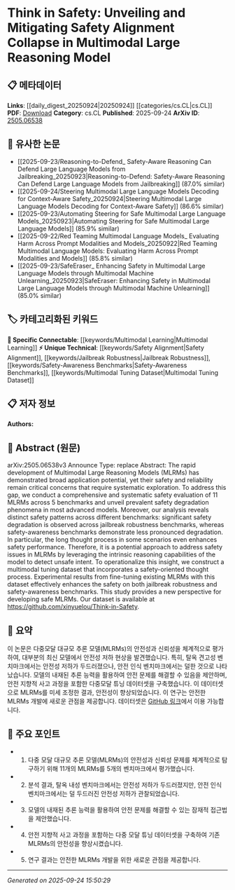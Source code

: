 <!-- KEYWORD_LINKING_METADATA:
{
  "processed_timestamp": "2025-09-24T15:50:29.191512",
  "vocabulary_version": "1.0",
  "selected_keywords": [
    "Multimodal Learning",
    "Safety Alignment",
    "Jailbreak Robustness",
    "Safety-Awareness Benchmarks",
    "Multimodal Tuning Dataset"
  ],
  "rejected_keywords": [],
  "similarity_scores": {
    "Multimodal Learning": 0.85,
    "Safety Alignment": 0.82,
    "Jailbreak Robustness": 0.8,
    "Safety-Awareness Benchmarks": 0.78,
    "Multimodal Tuning Dataset": 0.77
  },
  "extraction_method": "AI_prompt_based",
  "budget_applied": true,
  "candidates_json": {
    "candidates": [
      {
        "surface": "Multimodal Large Reasoning Models",
        "canonical": "Multimodal Learning",
        "aliases": [
          "MLRMs"
        ],
        "category": "specific_connectable",
        "rationale": "Connects to current trends in integrating multiple data types for reasoning tasks.",
        "novelty_score": 0.55,
        "connectivity_score": 0.88,
        "specificity_score": 0.8,
        "link_intent_score": 0.85
      },
      {
        "surface": "safety alignment",
        "canonical": "Safety Alignment",
        "aliases": [
          "safety compliance",
          "safety assurance"
        ],
        "category": "unique_technical",
        "rationale": "Addresses a critical aspect of AI model deployment, linking to safety-focused research.",
        "novelty_score": 0.7,
        "connectivity_score": 0.65,
        "specificity_score": 0.78,
        "link_intent_score": 0.82
      },
      {
        "surface": "jailbreak robustness",
        "canonical": "Jailbreak Robustness",
        "aliases": [
          "anti-jailbreak",
          "robustness against jailbreak"
        ],
        "category": "unique_technical",
        "rationale": "Highlights a specific challenge in AI safety, relevant for security-focused discussions.",
        "novelty_score": 0.68,
        "connectivity_score": 0.6,
        "specificity_score": 0.85,
        "link_intent_score": 0.8
      },
      {
        "surface": "safety-awareness benchmarks",
        "canonical": "Safety-Awareness Benchmarks",
        "aliases": [
          "safety benchmarks",
          "awareness benchmarks"
        ],
        "category": "unique_technical",
        "rationale": "Provides a framework for evaluating safety, crucial for model assessment and improvement.",
        "novelty_score": 0.65,
        "connectivity_score": 0.7,
        "specificity_score": 0.82,
        "link_intent_score": 0.78
      },
      {
        "surface": "multimodal tuning dataset",
        "canonical": "Multimodal Tuning Dataset",
        "aliases": [
          "multimodal dataset",
          "tuning dataset"
        ],
        "category": "unique_technical",
        "rationale": "Supports the development of safer models by providing structured data for tuning.",
        "novelty_score": 0.72,
        "connectivity_score": 0.75,
        "specificity_score": 0.79,
        "link_intent_score": 0.77
      }
    ],
    "ban_list_suggestions": [
      "systematic exploration",
      "comprehensive evaluation"
    ]
  },
  "decisions": [
    {
      "candidate_surface": "Multimodal Large Reasoning Models",
      "resolved_canonical": "Multimodal Learning",
      "decision": "linked",
      "scores": {
        "novelty": 0.55,
        "connectivity": 0.88,
        "specificity": 0.8,
        "link_intent": 0.85
      }
    },
    {
      "candidate_surface": "safety alignment",
      "resolved_canonical": "Safety Alignment",
      "decision": "linked",
      "scores": {
        "novelty": 0.7,
        "connectivity": 0.65,
        "specificity": 0.78,
        "link_intent": 0.82
      }
    },
    {
      "candidate_surface": "jailbreak robustness",
      "resolved_canonical": "Jailbreak Robustness",
      "decision": "linked",
      "scores": {
        "novelty": 0.68,
        "connectivity": 0.6,
        "specificity": 0.85,
        "link_intent": 0.8
      }
    },
    {
      "candidate_surface": "safety-awareness benchmarks",
      "resolved_canonical": "Safety-Awareness Benchmarks",
      "decision": "linked",
      "scores": {
        "novelty": 0.65,
        "connectivity": 0.7,
        "specificity": 0.82,
        "link_intent": 0.78
      }
    },
    {
      "candidate_surface": "multimodal tuning dataset",
      "resolved_canonical": "Multimodal Tuning Dataset",
      "decision": "linked",
      "scores": {
        "novelty": 0.72,
        "connectivity": 0.75,
        "specificity": 0.79,
        "link_intent": 0.77
      }
    }
  ]
}
-->

# Think in Safety: Unveiling and Mitigating Safety Alignment Collapse in Multimodal Large Reasoning Model

## 📋 메타데이터

**Links**: [[daily_digest_20250924|20250924]] [[categories/cs.CL|cs.CL]]
**PDF**: [Download](https://arxiv.org/pdf/2505.06538.pdf)
**Category**: cs.CL
**Published**: 2025-09-24
**ArXiv ID**: [2505.06538](https://arxiv.org/abs/2505.06538)

## 🔗 유사한 논문
- [[2025-09-23/Reasoning-to-Defend_ Safety-Aware Reasoning Can Defend Large Language Models from Jailbreaking_20250923|Reasoning-to-Defend: Safety-Aware Reasoning Can Defend Large Language Models from Jailbreaking]] (87.0% similar)
- [[2025-09-24/Steering Multimodal Large Language Models Decoding for Context-Aware Safety_20250924|Steering Multimodal Large Language Models Decoding for Context-Aware Safety]] (86.6% similar)
- [[2025-09-23/Automating Steering for Safe Multimodal Large Language Models_20250923|Automating Steering for Safe Multimodal Large Language Models]] (85.9% similar)
- [[2025-09-22/Red Teaming Multimodal Language Models_ Evaluating Harm Across Prompt Modalities and Models_20250922|Red Teaming Multimodal Language Models: Evaluating Harm Across Prompt Modalities and Models]] (85.8% similar)
- [[2025-09-23/SafeEraser_ Enhancing Safety in Multimodal Large Language Models through Multimodal Machine Unlearning_20250923|SafeEraser: Enhancing Safety in Multimodal Large Language Models through Multimodal Machine Unlearning]] (85.0% similar)

## 🏷️ 카테고리화된 키워드
**🔗 Specific Connectable**: [[keywords/Multimodal Learning|Multimodal Learning]]
**⚡ Unique Technical**: [[keywords/Safety Alignment|Safety Alignment]], [[keywords/Jailbreak Robustness|Jailbreak Robustness]], [[keywords/Safety-Awareness Benchmarks|Safety-Awareness Benchmarks]], [[keywords/Multimodal Tuning Dataset|Multimodal Tuning Dataset]]

## 📋 저자 정보

**Authors:** 

## 📄 Abstract (원문)

arXiv:2505.06538v3 Announce Type: replace 
Abstract: The rapid development of Multimodal Large Reasoning Models (MLRMs) has demonstrated broad application potential, yet their safety and reliability remain critical concerns that require systematic exploration. To address this gap, we conduct a comprehensive and systematic safety evaluation of 11 MLRMs across 5 benchmarks and unveil prevalent safety degradation phenomena in most advanced models. Moreover, our analysis reveals distinct safety patterns across different benchmarks: significant safety degradation is observed across jailbreak robustness benchmarks, whereas safety-awareness benchmarks demonstrate less pronounced degradation. In particular, the long thought process in some scenarios even enhances safety performance. Therefore, it is a potential approach to address safety issues in MLRMs by leveraging the intrinsic reasoning capabilities of the model to detect unsafe intent. To operationalize this insight, we construct a multimodal tuning dataset that incorporates a safety-oriented thought process. Experimental results from fine-tuning existing MLRMs with this dataset effectively enhances the safety on both jailbreak robustness and safety-awareness benchmarks. This study provides a new perspective for developing safe MLRMs. Our dataset is available at https://github.com/xinyuelou/Think-in-Safety.

## 📝 요약

이 논문은 다중모달 대규모 추론 모델(MLRMs)의 안전성과 신뢰성을 체계적으로 평가하여, 대부분의 최신 모델에서 안전성 저하 현상을 발견했습니다. 특히, 탈옥 견고성 벤치마크에서는 안전성 저하가 두드러졌으나, 안전 인식 벤치마크에서는 덜한 것으로 나타났습니다. 모델의 내재된 추론 능력을 활용하여 안전 문제를 해결할 수 있음을 제안하며, 안전 지향적 사고 과정을 포함한 다중모달 튜닝 데이터셋을 구축했습니다. 이 데이터셋으로 MLRMs를 미세 조정한 결과, 안전성이 향상되었습니다. 이 연구는 안전한 MLRMs 개발에 새로운 관점을 제공합니다. 데이터셋은 [GitHub 링크](https://github.com/xinyuelou/Think-in-Safety)에서 이용 가능합니다.

## 🎯 주요 포인트

- 1. 다중 모달 대규모 추론 모델(MLRMs)의 안전성과 신뢰성 문제를 체계적으로 탐구하기 위해 11개의 MLRMs를 5개의 벤치마크에서 평가했습니다.
- 2. 분석 결과, 탈옥 내성 벤치마크에서는 안전성 저하가 두드러졌지만, 안전 인식 벤치마크에서는 덜 두드러진 안전성 저하가 관찰되었습니다.
- 3. 모델의 내재된 추론 능력을 활용하여 안전 문제를 해결할 수 있는 잠재적 접근법을 제안했습니다.
- 4. 안전 지향적 사고 과정을 포함하는 다중 모달 튜닝 데이터셋을 구축하여 기존 MLRMs의 안전성을 향상시켰습니다.
- 5. 연구 결과는 안전한 MLRMs 개발을 위한 새로운 관점을 제공합니다.


---

*Generated on 2025-09-24 15:50:29*